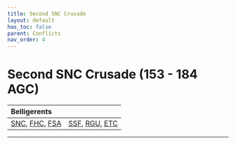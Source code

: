 ```yaml
---
title: Second SNC Crusade
layout: default
has_toc: false
parent: Conflicts
nav_order: 4
---
```


# Second SNC Crusade (153 - 184 AGC)

| Belligerents        | |
|:-------------|:------------------|
| [SNC], [FHC], [FSA] | [SSF], [RGU], [ETC] |

----

[SNC]: ../../factions/snc.html
[SSF]: ../../factions/ssf.html
[RGU]: ../../factions/rgu.html
[ETC]: ../../factions/etc.html
[FHC]: ../../factions/fhc.html
[FSA]: ../../factions/fsa.html
